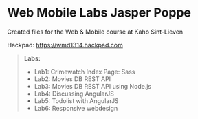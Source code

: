 Web Mobile Labs Jasper Poppe
===============

Created files for the Web &amp; Mobile course at Kaho Sint-Lieven

Hackpad: https://wmd1314.hackpad.com

> **Labs:**
> 
> - Lab1: Crimewatch Index Page: Sass
> - Lab2: Movies DB REST API
> - Lab3: Movies DB REST API using Node.js
> - Lab4: Discussing AngularJS
> - Lab5: Todolist with AngularJS
> - Lab6: Responsive webdesign
